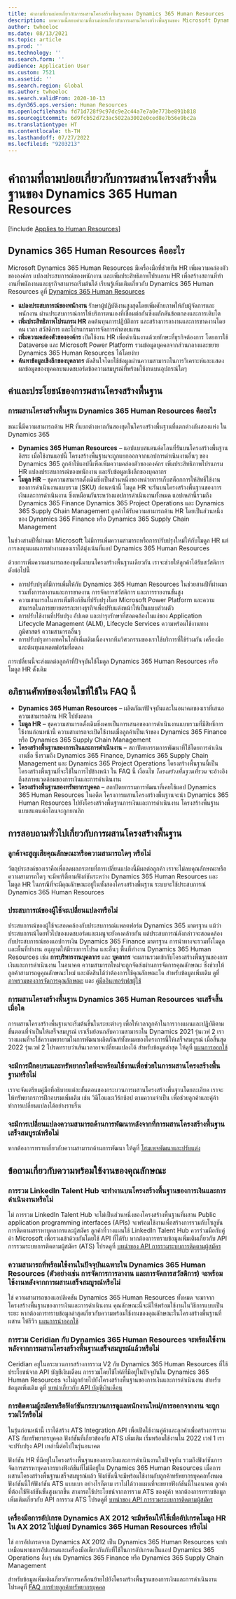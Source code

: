 ```yaml
---
title: คำถามที่ถามบ่อยเกี่ยวกับการผสานโครงสร้างพื้นฐานของ Dynamics 365 Human Resources
description: บทความนี้ตอบคําถามที่ถามบ่อยเกี่ยวกับการผสานโครงสร้างพื้นฐานของ Microsoft Dynamics 365 Human Resources กับแอปการเงินและการดำเนินงาน
author: twheeloc
ms.date: 08/13/2021
ms.topic: article
ms.prod: ''
ms.technology: ''
ms.search.form: ''
audience: Application User
ms.custom: 7521
ms.assetid: ''
ms.search.region: Global
ms.author: twheeloc
ms.search.validFrom: 2020-10-13
ms.dyn365.ops.version: Human Resources
ms.openlocfilehash: fd71d728f9c97dc9e2c44a7e7a0e773be891b818
ms.sourcegitcommit: 6d9fcb52d723ac5022a3002e0ced8e7b56e9bc2a
ms.translationtype: HT
ms.contentlocale: th-TH
ms.lasthandoff: 07/27/2022
ms.locfileid: "9203213"
---
```

# <a name="dynamics-365-human-resources-infrastructure-merge-faq"></a>คำถามที่ถามบ่อยเกี่ยวกับการผสานโครงสร้างพื้นฐานของ Dynamics 365 Human Resources

[!include [Applies to Human Resources](../includes/applies-to-hr.md)]

## <a name="what-is-dynamics-365-human-resources"></a>Dynamics 365 Human Resources คืออะไร

Microsoft Dynamics 365 Human Resources มีเครื่องมือที่ช่วยทีม HR เพิ่มความคล่องตัวขององค์กร แปลงประสบการณ์ของพนักงาน และเพิ่มประสิทธิภาพโปรแกรม HR เพื่อสร้างสถานที่ทํางานที่พนักงานและธุรกิจสามารถเริ่มต้นได้ เรียนรู้เพิ่มเติมเกี่ยวกับ Dynamics 365 Human Resources ดูที่ [Dynamics 365 Human Resources](https://dynamics.microsoft.com/human-resources/overview/)

- **แปลงประสบการณ์ของพนักงาน** รักษาผู้ปฏิบัติงานสูงสุดโดยเพิ่มศักยภาพให้กับผู้จัดการและพนักงาน ผ่านประสบการณ์การให้บริการตนเองที่เชื่อมต่อกันซึ่งผลักดันข้อตกลงและการเติบโต
- **เพิ่มประสิทธิภาพโปรแกรม HR** ลดต้นทุนการปฏิบัติการ และสร้างการลางานและการขาดงานโดยคน เวลา สวัสดิการ และโปรแกรมการจัดการค่าตอบแทน
- **เพิ่มความคล่องตัวขององค์กร** เปิดใช้งาน HR เพื่อดําเนินงานด้วยทักษะที่ธุรกิจต้องการ โดยการใช้ Dataverse และ Microsoft Power Platform รวมข้อมูลบุคคลจากส่วนกลางและขยาย Dynamics 365 Human Resources ได้โดยง่าย
- **ค้นหาข้อมูลเชิงลึกของบุคลากร** ตัดสินใจโดยใช้ข้อมูลผ่านความสามารถในการวิเคราะห์และแสดงผลข้อมูลของบุคคลบนแดชบอร์ดข้อความสมบูรณ์ที่พร้อมใช้งานบนอุปกรณ์ใดๆ

## <a name="value-and-benefits-of-the-infrastructure-merge"></a>ค่าและประโยชน์ของการผสานโครงสร้างพื้นฐาน

### <a name="what-is-the-dynamics-365-human-resources-infrastructure-merge"></a>การผสานโครงสร้างพื้นฐาน Dynamics 365 Human Resources คืออะไร

ขณะนี้มีความสามารถด้าน HR ที่แยกต่างหากกันสองชุดในโครงสร้างพื้นฐานที่แตกต่างกันสองแห่ง ใน Dynamics 365

- **Dynamics 365 Human Resources** – แอปแบบสแตนด์อโลนที่รันบนโครงสร้างพื้นฐานอิสระ เมื่อใช้งานแอปนี้ โครงสร้างพื้นฐานจะถูกแยกออกจากแอปการดําเนินงานอื่นๆ ของ Dynamics 365 ลูกค้าใช้แอปนี้เพื่อเพิ่มความคล่องตัวขององค์กร เพิ่มประสิทธิภาพโปรแกรม HR แปลงประสบการณ์ของพนักงาน และรับข้อมูลเชิงลึกของบุคลากร
- **โมดูล HR** – ชุดความสามารถดั้งเดิมซึ่งเป็นส่วนหนึ่งของหน่วยการเก็บสต็อกการให้สิทธิ์ใช้งานของการดําเนินงานแบบรวม (SKU) ก่อนหน้านี้ โมดูล HR จะรันบนโครงสร้างพื้นฐานของการเงินและการดําเนินงาน ซึ่งเหมือนกันระหว่างแอปการดําเนินงานทั้งหมด แอปเหล่านี้รวมถึง Dynamics 365 Finance Dynamics 365 Project Operations และ Dynamics 365 Supply Chain Management ลูกค้าได้รับความสามารถด้าน HR โดยเป็นส่วนหนึ่งของ Dynamics 365 Finance หรือ Dynamics 365 Supply Chain Management

ในช่วงสามปีที่ผ่านมา Microsoft ไม่มีการเพิ่มความสามารถหรือการปรับปรุงใหม่ให้กับโมดูล HR แต่ การลงทุนแผนการทำงานของเราได้มุ่งเน้นที่แอป Dynamics 365 Human Resources

ด้วยการเพิ่มความสามารถสองชุดนี้มาบนโครงสร้างพื้นฐานเดียวกัน เราจะช่วยให้ลูกค้าได้รับสวัสดิการดังต่อไปนี้

- การปรับปรุงที่มีการเพิ่มให้กับ Dynamics 365 Human Resources ในช่วยสามปีที่ผ่านมา รวมทั้งการลางานและการขาดงาน การจัดการสวัสดิการ และการรายงานขั้นสูง
- ความสามารถในการเพิ่มฟังก์ชันที่ปรับปรุงโดย Microsoft Power Platform และความสามารถในการขยายตรรกะทางธุรกิจเพื่อปรับแต่งหน้าให้เป็นแบบส่วนตัว
- การปรับใช้งานที่ปรับปรุง อัปเดต และบำรุงรักษาที่สอดคล้องในแง่ของ Application Lifecycle Management (ALM), Lifecycle Services ความพร้อมใช้งานทางภูมิศาสตร์ ความสามารถอื่นๆ
- การปรับปรุงทางเทคโนโลยีเพิ่มเติมเนื่องจากทีมวิศวกรรมของเราใช้บริการที่ใช้ร่วมกัน เครื่องมือ และต้นทุนแพลตฟอร์มที่ลดลง

การเปลี่ยนนี้จะส่งผลต่อลูกค้าที่ปัจจุบันใช้โมดูล Dynamics 365 Human Resources หรือโมดูล HR ดั้งเดิม

## <a name="glossary-of-terms-used-in-this-faq"></a>อภิธานศัพท์ของเงื่อนไขที่ใช้ใน FAQ นี้

- **Dynamics 365 Human Resources** – ผลิตภัณฑ์ปัจจุบันและในอนาคตของเราที่เสนอความสามารถด้าน HR ไปยังตลาด
- **โมดูล HR** – ชุดความสามารถดั้งเดิมซึ่งเคยเป็นการเสนอของการดําเนินงานแบบรวมที่มีสิทธิ์การใช้งานก่อนหน้านี้ ความสามารถจะเปิดใช้งานเมื่อลูกค้าเป็นเจ้าของ Dynamics 365 Finance หรือ Dynamics 365 Supply Chain Management
- **โครงสร้างพื้นฐานของการเงินและการดำเนินงาน** – สถาปัตยกรรมการพัฒนาที่ใช้โดยการดําเนินงานชื่อ ซึ่งรวมถึง Dynamics 365 Finance, Dynamics 365 Supply Chain Management และ Dynamics 365 Project Operations โครงสร้างพื้นฐานนี้เป็นโครงสร้างพื้นฐานที่จะใช้ในการไปข้างหน้า ใน FAQ นี้ เงื่อนไข *โครงสร้างพื้นฐานที่รวม* จะอ้างอิงถึงสภาพแวดล้อมของการเงินและการดําเนินงาน
- **โครงสร้างพื้นฐานของทรัพยากรบุคคล** – สถาปัตยกรรมการพัฒนาที่เคยใช้แอป Dynamics 365 Human Resources ในอดีต โครงการผสานโครงสร้างพื้นฐานจะนำ Dynamics 365 Human Resources ไปยังโครงสร้างพื้นฐานการเงินและการดำเนินงาน โครงสร้างพื้นฐานแบบสแตนด์อโลนจะถูกยกเลิก

## <a name="general-questions-about-the-infrastructure-merge"></a>การสอบถามทั่วไปเกี่ยวกับการผสานโครงสร้างพื้นฐาน

### <a name="will-customers-lose-any-features-or-capabilities"></a>ลูกค้าจะสูญเสียคุณลักษณะหรือความสามารถใดๆ หรือไม่

วัตถุประสงค์ของเราคือเพื่อลดผลกระทบที่การเปลี่ยนแปลงนี้มีผลต่อลูกค้า เราจะไม่ลบคุณลักษณะหรือความสามารถใดๆ จะมีพาริตี้ตามฟังก์ชันระหว่าง Dynamics 365 Human Resources และโมดูล HR ในกรณีที่จะมีคุณลักษณะอยู่ในทั้งสองโครงสร้างพื้นฐาน ระบบจะใช้ประสบการณ์ Dynamics 365 Human Resources

### <a name="will-the-user-experience-change"></a>ประสบการณ์ของผู้ใช้จะเปลี่ยนแปลงหรือไม่

ประสบการณ์ของผู้ใช้จะสอดคล้องกับประสบการณ์แพลตฟอร์ม Dynamics 365 มาตรฐาน แม้ว่าประสบการณ์โดยทั่วไปของแดชบอร์ดและเมนูจะยังคงคล้ายกัน แต่ประสบการณ์ดังกล่าวจะสอดคล้องกับประสบการณ์ของแอปการเงิน Dynamics 365 Finance มาตรฐาน การนําทางจะรวมทั้งโมดูลและพื้นที่ทำงาน อนุญาตให้มีรายการโปรด และอื่นๆ พื้นที่ทำงาน Dynamics 365 Human Resources เช่น **การบริหารงานบุคลากร** และ **บุคลากร** จะผสานรวมเข้ากับโครงสร้างพื้นฐานของการเงินและการดําเนินงาน ในอนาคต ความสามารถใหม่จะถูกจัดส่งผ่านการจัดการคุณลักษณะ ซึ่งช่วยให้ลูกค้าสามารถดูคุณลักษณะใหม่ และตัดสินได้ว่าต้องการใช้คุณลักษณะใด สำหรับข้อมูลเพิ่มเติม ดูที่ [ภาพรวมของการจัดการคุณลักษณะ](../fin-ops-core/fin-ops/get-started/feature-management/feature-management-overview.md) และ [คู่มืออินเทอร์เฟสผู้ใช้](../fin-ops-core/fin-ops/get-started/user-interface-elements.md?toc=/dynamics365/human-resources/toc.json)

### <a name="when-will-the-dynamics-365-human-resources-infrastructure-merge-be-completed"></a>การผสานโครงสร้างพื้นฐาน Dynamics 365 Human Resources จะเสร็จสิ้นเมื่อใด

การผสานโครงสร้างพื้นฐานจะเริ่มต้นขึ้นในระยะต่างๆ เพื่อให้เวลาลูกค้าในการวางแผนและปฏิบัติตามขั้นตอนที่จําเป็นให้เสร็จสมบูรณ์ เราเริ่มย้อนกลับความสามารถใน Dynamics 2021 รุ่นเวฟ 2 เราวางแผนที่จะใช้ความพยายามในการพัฒนาผลิตภัณฑ์ทั้งหมดของโครงการนี้ให้เสร็จสมบูรณ์ เมื่อสิ้นสุด 2022 รุ่นเวฟ 2 โปรดทราบว่าเส้นเวลาอาจเปลี่ยนแปลงได้ สำหรับข้อมูลล่าสุด ให้ดูที่ [แผนการออกใช้](/dynamics365-release-plan/2021wave2/finance-operations/dynamics365-finance)

### <a name="what-training-and-resources-will-be-available-to-help-with-the-infrastructure-merge"></a>จะมีการฝึกอบรมและทรัพยากรใดที่จะพร้อมใช้งานเพื่อช่วยในการผสานโครงสร้างพื้นฐานหรือไม่

เราจะจัดเตรียมคู่มือที่อธิบายแต่ละขั้นตอนของกระบวนการผสานโครงสร้างพื้นฐานโดยละเอียด เราจะให้ทรัพยากรการฝึกอบรมเพิ่มเติม เช่น วิดีโอและเวิร์กช้อป ตามความจําเป็น เพื่อช่วยลูกค้าและคู่ค้าทำการเปลี่ยนแปลงได้อย่างราบรื่น

### <a name="will-there-be-changes-in-development-capabilities-after-the-infrastructure-merge-is-completed"></a>จะมีการเปลี่ยนแปลงความสามารถด้านการพัฒนาหลังจากที่การผสานโครงสร้างพื้นฐานเสร็จสมบูรณ์หรือไม่

หากต้องการทราบเกี่ยวกับความสามารถด้านการพัฒนา ให้ดูที่ [โฮมเพจพัฒนาและปรับแต่ง](../fin-ops-core/dev-itpro/dev-tools/developer-home-page.md)

## <a name="feature-availability-questions"></a>ข้อถามเกี่ยวกับความพร้อมใช้งานของคุณลักษณะ

### <a name="will-the-linkedin-talent-hub-integration-work-on-the-finance-and-operations-infrastructure"></a>การรวม LinkedIn Talent Hub จะทำงานบนโครงสร้างพื้นฐานของการเงินและการดำเนินงานหรือไม่

ไม่ การรวม LinkedIn Talent Hub จะไม่เป็นส่วนหนึ่งของโครงสร้างพื้นฐานที่ผสาน Public application programming interfaces (APIs) จะพร้อมใช้งานเพื่อสร้างการรวมกับโซลูชันการติดตามสรรหาบุคลากรและผู้สมัคร ลูกค้าที่วางแผนใช้ LinkedIn Talent Hub ควรร่วมมือกับคู่ค้า Microsoft เพื่อรวมเข้าด้วยกันโดยใช้ API ที่ได้รับ หากต้องการทราบข้อมูลเพิ่มเติมเกี่ยวกับ API การรวมระบบการติดตามผู้สมัคร (ATS) โปรดดูที่ [บทนําของ API การรวมระบบการติดตามผู้สมัคร](./hr-admin-integration-ats-api-introduction.md)

### <a name="will-the-capabilities-that-are-currently-available-only-in-dynamics-365-human-resources-for-example-leave-management-and-benefits-management-be-available-after-the-merge-is-completed"></a>ความสามารถที่พร้อมใช้งานในปัจจุบันเฉพาะใน Dynamics 365 Human Resources (ตัวอย่างเช่น การจัดการการลางาน และการจัดการสวัสดิการ) จะพร้อมใช้งานหลังจากการผสานเสร็จสมบูรณ์หรือไม่

ใช่ ความสามารถของแอปลิเคชัน Dynamics 365 Human Resources ทั้งหมด จะมาจากโครงสร้างพื้นฐานของการเงินและการดําเนินงาน คุณลักษณะนี้จะมีให้พร้อมใช้งานในวิธีการแบบเป็นระยะ หากต้องการทราบข้อมูลล่าสุดเกี่ยวกับความพร้อมใช้งานของคุณลักษณะในโครงสร้างพื้นฐานที่ผสาน ให้รีวิว [แผนการนำออกใช้](/dynamics365-release-plan/2021wave2/finance-operations/dynamics365-finance)

### <a name="will-ceridian-integrations-with-dynamics-365-human-resources-be-available-after-the-infrastructure-merge-is-completed"></a>การรวม Ceridian กับ Dynamics 365 Human Resources จะพร้อมใช้งานหลังจากการผสานโครงสร้างพื้นฐานเสร็จสมบูรณ์แล้วหรือไม่

Ceridian อยู่ในกระบวนการสร้างการรวม V2 กับ Dynamics 365 Human Resources ที่ใช้ประโยชน์จาก API บัญชีเงินเดือน การรวมโดยใช้ไฟล์ที่มีอยู่ในปัจจุบันใน Dynamics 365 Human Resources จะไม่ถูกย้ายไปยังโครงสร้างพื้นฐานของการเงินและการดำเนินงาน สำหรับข้อมูลเพิ่มเติม ดูที่ [บทนําเกี่ยวกับ API บัญชีเงินเดือน](./hr-admin-integration-payroll-api-introduction.md)

### <a name="will-applicant-tracking-or-onboardingoffboarding-of-employees-functionality-be-included"></a>การติดตามผู้สมัครหรือฟังก์ชันกระบวนการดูแลพนักงานใหม่/การออกจากงาน จะถูกรวมไว้หรือไม่

ในรุ่นก่อนหน้านี้ เราได้สร้าง ATS Integration API เพื่อเปิดใช้งานคู่ค้าและลูกค้าเพื่อสร้างการรวม ATS กับทรัพยากรบุคคล ฟังก์ชันที่เกี่ยวข้องกับ ATS เพิ่มเติม เริ่มพร้อมใช้งานใน 2022 เวฟ 1 เราจะปรับปรุง API เหล่านี้ต่อไปในรุ่นอนาคต

ฟังก์ชัน HR ที่มีอยู่ในโครงสร้างพื้นฐานของการเงินและการดําเนินงานในปัจจุบัน รวมถึงฟังก์ชันการจัดการสรรหาบุคลากรบางฟังก์ชันที่ไม่มีอยู่ใน Dynamics 365 Human Resources เมื่อการผสานโครงสร้างพื้นฐานเสร็จสมบูรณ์แล้ว ฟังก์ชันนี้จะมีพร้อมใช้งานกับลูกค้าทรัพยากรบุคคลทั้งหมด ฟังก์ชันนี้ให้ฟังก์ชัน ATS แบบเบา อย่างไรก็ตาม เราไม่ได้วางแผนที่จะขยายฟังก์ชันนี้ในอนาคต ลูกค้าที่ต้องใช้ฟังก์ชันขั้นสูงมากขึ้น สามารถใช้ประโยชน์จากการรวม ATS ของคู่ค้า หากต้องการทราบข้อมูลเพิ่มเติมเกี่ยวกับ API การรวม ATS โปรดดูที่ [บทนําของ API การรวมระบบการติดตามผู้สมัคร](./hr-admin-integration-ats-api-introduction.md)

### <a name="will-the-dynamics-ax-2012-upgrade-tools-be-used-to-upgrade-the-hr-module-in-ax-2012-to-the-dynamics-365-human-resources-app"></a>เครื่องมือการอัปเกรด Dynamics AX 2012 จะมีพร้อมให้ใช้เพื่ออัปเกรดโมดูล HR ใน AX 2012 ไปสู่แอป Dynamics 365 Human Resources หรือไม่

ใช่ การอัปเกรดจาก Dynamics AX 2012 เป็น Dynamics 365 Human Resources จะทำเหมือนพาธการอัปเกรดและเครื่องมือเดียวกันกับที่ใช้ในการอัปเกรดเป็นแอป Dynamics 365 Operations อื่นๆ เช่น Dynamics 365 Finance หรือ Dynamics 365 Supply Chain Management

สำหรับข้อมูลเพิ่มเติมเกี่ยวกับการเคลื่อนย้ายไปยังโครงสร้างพื้นฐานของการเงินและการดําเนินงาน โปรดดูที่ [FAQ การย้ายลูกค้าทรัพยากรบุคคล](./customer-migration.md)

